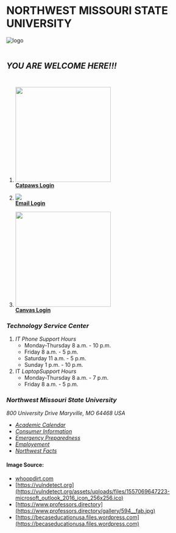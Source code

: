 # NORTHWEST MISSOURI STATE UNIVERSITY

![logo](https://becaseducationusa.files.wordpress.com/2014/09/26073.gif)
<br><br>

## *YOU ARE WELCOME HERE!!!*<br><br>

1. <img src="https://whoopdirt.com/wp-content/uploads/2016/03/paw.jpg" width="250" height="250"><br>
   [**Catpaws Login**](https://ssb.nwmissouri.edu/pls/PRODDAD/twbkwbis.P_WWWLogin)<br>

1. ![](https://vulndetect.org/assets/uploads/files/1557069647223-microsoft_outlook_2016_icon_256x256.ico)<br>
    [**Email Login**](https://sso.nwmissouri.edu/adfs/ls/?client-request-id=8e840139-ccb1-4d38-a657-dedcd513f14b&username=&wa=wsignin1.0&wtrealm=urn%3afederation%3aMicrosoftOnline&wctx=estsredirect%3d2%26estsrequest%3drQIIAY2RvW_TQADFfXFq2ghBBQwdK8QEcnx3Pju2pQrFcuqEpAQaJ6VZKscfiZM4Fxw7H11YGBAD6lwxMYCUrUzAn1AxdGGpgBXEBEyMJGJh7Bt-euPT791mURZpt-C_YH5JHvo-4h1v2f5LdC2zroKnL04-Kjuv975-_nT9V_kYXBlMwmA0okkUZD03mYObnTgejjRBoEncp7SXpb4fOJ4oS1mHhgKd2MI7AM4AmKdysphDElFUpCACVYgllCWqDWXHVXjXlyFPiIL5FsaYt2XXdXIy9mxFPE9dreaTuIOXoFFw6P1Orfk0Cg-GdBQfs2PDGevGfr5tFPRdqJtOfhaivlGq1ntQKZcGZlIhjhipqk0mzUQ2D6G5U6vM-oVeZ9IrmFbeNFtlvRU8rt6HzeI9s703Le5uN-w4eFSIRnGXtyJJnTYOfM-aPvB4tSuOLTX_cM5eyONblluICOnglOXo0BsE7lka_Ehfhqy2uppZZzaYTeZPGrxaWfh--f4LYMK7lefeyZM33-4wpyuCVWtM_KBi9z0kdI2Z0JJRXLfc1nhfgV2dyE69W6yVsBhst7eIho44cMRx3znwkwPPLjEf1i7wz3nmBoZ4sRrxmGwiRZNUjaDmXw2)<br>
1. <img src="https://www.professors.directory/gallery/594__fab.jpg" width="250" height="250"><br>
    [**Canvas Login**](https://nwmissouri.instructure.com/)<br>

### *Technology Service Center*
1. *IT Phone Support Hours*
   * Monday-Thursday   8 a.m. - 10 p.m.
   * Friday            8 a.m. - 5 p.m.
   * Saturday          11 a.m. - 5 p.m.
   * Sunday            1 p.m. - 10 p.m.
1. IT *LaptopSupport Hours*
   * Monday-Thursday   8 a.m. - 7 p.m.
   * Friday            8 a.m. - 5 p.m.

### *Northwest Missouri State University*

*800 University Drive*
*Maryville, MO 64468 USA*
* [*Academic Calendar*](https://www.nwmissouri.edu/academics/calendar.htm)
* [*Consumer Information*](https://www.nwmissouri.edu/facts/consumerinfo.htm)
* [*Emergency Preparedness*](https://www.nwmissouri.edu/alert/index.htm)
* [*Employement*](https://www.nwmissouri.edu/hr/index.htm)
* [*Northwest Facts*](https://www.nwmissouri.edu/facts/index.htm)<br>

#### Image Source:
* [whoopdirt.com](https://whoopdirt.com/wp-content/uploads/2016/03/paw.jpg)
* [https://vulndetect.org](https://vulndetect.org/assets/uploads/files/1557069647223-microsoft_outlook_2016_icon_256x256.ico)
* [https://www.professors.directory](https://www.professors.directory/gallery/594__fab.jpg)
* [https://becaseducationusa.files.wordpress.com](https://becaseducationusa.files.wordpress.com)
